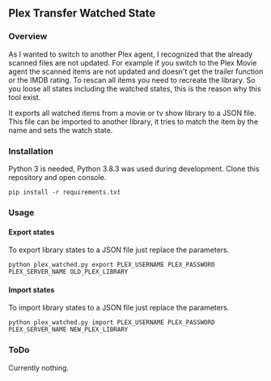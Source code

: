 ## Plex Transfer Watched State

### Overview

As I wanted to switch to another Plex agent, I recognized that the already scanned files are not updated. For example if you switch to the Plex Movie agent the scanned items are not updated and doesn't get the trailer function or the IMDB rating. To rescan all items you need to recreate the library. So you loose all states including the watched states, this is the reason why this tool exist.

It exports all watched items from a movie or tv show library to a JSON file. This file can be imported to another library, it tries to match the item by the name and sets the watch state.

### Installation

Python 3 is needed, Python 3.8.3 was used during development.
Clone this repository and open console.

``pip install -r requirements.txt``

### Usage

#### Export states

To export library states to a JSON file just replace the parameters.

``python plex_watched.py export PLEX_USERNAME PLEX_PASSWORD PLEX_SERVER_NAME OLD_PLEX_LIBRARY``

#### Import states

To import library states to a JSON file just replace the parameters.

``python plex_watched.py import PLEX_USERNAME PLEX_PASSWORD PLEX_SERVER_NAME NEW_PLEX_LIBRARY``

### ToDo

Currently nothing.